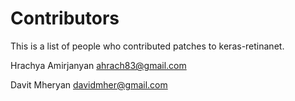 # Contributors

This is a list of people who contributed patches to keras-retinanet.

Hrachya Amirjanyan  <ahrach83@gmail.com>

Davit Mheryan       <davidmher@gmail.com>
